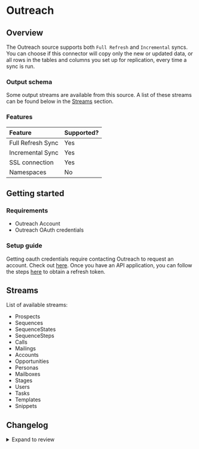 # Outreach

## Overview

The Outreach source supports both `Full Refresh` and `Incremental` syncs. You can choose if this connector will copy only the new or updated data, or all rows in the tables and columns you set up for replication, every time a sync is run.

### Output schema

Some output streams are available from this source. A list of these streams can be found below in the [Streams](outreach.md#streams) section.

### Features

| Feature           | Supported? |
| :---------------- | :--------- |
| Full Refresh Sync | Yes        |
| Incremental Sync  | Yes        |
| SSL connection    | Yes        |
| Namespaces        | No         |

## Getting started

### Requirements

- Outreach Account
- Outreach OAuth credentials

### Setup guide

Getting oauth credentials require contacting Outreach to request an account. Check out [here](https://www.outreach.io/lp/watch-demo#request-demo).
Once you have an API application, you can follow the steps [here](https://api.outreach.io/api/v2/docs#authentication) to obtain a refresh token.

## Streams

List of available streams:

- Prospects
- Sequences
- SequenceStates
- SequenceSteps
- Calls
- Mailings
- Accounts
- Opportunities
- Personas
- Mailboxes
- Stages
- Users
- Tasks
- Templates
- Snippets

## Changelog

<details>
  <summary>Expand to review</summary>

| Version | Date       | Pull Request | Subject |
| :------ |:-----------| :----- | :------ |
| 1.1.8 | 2025-03-22 | [56211](https://github.com/airbytehq/airbyte/pull/56211) | Update dependencies |
| 1.1.7 | 2025-03-17 | [55888](https://github.com/airbytehq/airbyte/pull/55888) | Remove custom incremental class and use new filter syntax |
| 1.1.6 | 2025-03-09 | [55180](https://github.com/airbytehq/airbyte/pull/55180) | 🐛 Source Outreach: remove stream_state interpolation |
| 1.1.5 | 2025-03-08 | [55561](https://github.com/airbytehq/airbyte/pull/55561) | Update dependencies |
| 1.1.4 | 2025-03-01 | [54611](https://github.com/airbytehq/airbyte/pull/54611) | Update dependencies |
| 1.1.3 | 2025-02-24 | [53976](https://github.com/airbytehq/airbyte/pull/54654) | Lower mailings endpoint page size to 100 from 1000 |
| 1.1.2 | 2025-02-15 | [53976](https://github.com/airbytehq/airbyte/pull/53976) | Update dependencies |
| 1.1.1 | 2025-02-08 | [53480](https://github.com/airbytehq/airbyte/pull/53480) | Update dependencies |
| 1.1.0 | 2025-02-05 | [47294](https://github.com/airbytehq/airbyte/pull/47294) | Migrate to manifest only format |
| 1.0.30 | 2025-02-01 | [52540](https://github.com/airbytehq/airbyte/pull/52540) | Update dependencies |
| 1.0.29 | 2025-01-18 | [51871](https://github.com/airbytehq/airbyte/pull/51871) | Update dependencies |
| 1.0.28 | 2025-01-11 | [51354](https://github.com/airbytehq/airbyte/pull/51354) | Update dependencies |
| 1.0.27 | 2025-01-04 | [50931](https://github.com/airbytehq/airbyte/pull/50931) | Update dependencies |
| 1.0.26 | 2024-12-28 | [50722](https://github.com/airbytehq/airbyte/pull/50722) | Update dependencies |
| 1.0.25 | 2024-12-21 | [50245](https://github.com/airbytehq/airbyte/pull/50245) | Update dependencies |
| 1.0.24 | 2024-12-14 | [49654](https://github.com/airbytehq/airbyte/pull/49654) | Update dependencies |
| 1.0.23 | 2024-12-12 | [49049](https://github.com/airbytehq/airbyte/pull/49049) | Starting with this version, the Docker image is now rootless. Please note that this and future versions will not be compatible with Airbyte versions earlier than 0.64 |
| 1.0.22 | 2024-10-28 | [47055](https://github.com/airbytehq/airbyte/pull/47055) | Update dependencies |
| 1.0.21 | 2024-10-12 | [46764](https://github.com/airbytehq/airbyte/pull/46764) | Update dependencies |
| 1.0.20 | 2024-10-05 | [46405](https://github.com/airbytehq/airbyte/pull/46405) | Update dependencies |
| 1.0.19 | 2024-09-28 | [46118](https://github.com/airbytehq/airbyte/pull/46118) | Update dependencies |
| 1.0.18 | 2024-09-21 | [45749](https://github.com/airbytehq/airbyte/pull/45749) | Update dependencies |
| 1.0.17 | 2024-09-14 | [45578](https://github.com/airbytehq/airbyte/pull/45578) | Update dependencies |
| 1.0.16 | 2024-09-07 | [45285](https://github.com/airbytehq/airbyte/pull/45285) | Update dependencies |
| 1.0.15 | 2024-08-31 | [45056](https://github.com/airbytehq/airbyte/pull/45056) | Update dependencies |
| 1.0.14 | 2024-08-24 | [44653](https://github.com/airbytehq/airbyte/pull/44653) | Update dependencies |
| 1.0.13 | 2024-08-17 | [44238](https://github.com/airbytehq/airbyte/pull/44238) | Update dependencies |
| 1.0.12 | 2024-08-12 | [43790](https://github.com/airbytehq/airbyte/pull/43790) | Update dependencies |
| 1.0.11 | 2024-08-10 | [43648](https://github.com/airbytehq/airbyte/pull/43648) | Update dependencies |
| 1.0.10 | 2024-08-08 | [41107](https://github.com/airbytehq/airbyte/pull/41107) | Fix pagination |
| 1.0.9 | 2024-08-03 | [43128](https://github.com/airbytehq/airbyte/pull/43128) | Update dependencies |
| 1.0.8 | 2024-07-20 | [42254](https://github.com/airbytehq/airbyte/pull/42254) | Update dependencies |
| 1.0.7 | 2024-07-13 | [41786](https://github.com/airbytehq/airbyte/pull/41786) | Update dependencies |
| 1.0.6 | 2024-07-10 | [41490](https://github.com/airbytehq/airbyte/pull/41490) | Update dependencies |
| 1.0.5 | 2024-07-09 | [41236](https://github.com/airbytehq/airbyte/pull/41236) | Update dependencies |
| 1.0.4 | 2024-07-06 | [40910](https://github.com/airbytehq/airbyte/pull/40910) | Update dependencies |
| 1.0.3 | 2024-06-25 | [40341](https://github.com/airbytehq/airbyte/pull/40341) | Update dependencies |
| 1.0.2 | 2024-06-22 | [39977](https://github.com/airbytehq/airbyte/pull/39977) | Update dependencies |
| 1.0.1 | 2024-06-04 | [38972](https://github.com/airbytehq/airbyte/pull/38972) | [autopull] Upgrade base image to v1.2.1 |
| 1.0.0 | 2024-04-15 | [36602](https://github.com/airbytehq/airbyte/pull/36602) | Migrate to low code |
| 0.5.4 | 2024-04-19 | [37215](https://github.com/airbytehq/airbyte/pull/37215) | Updating to 0.80.0 CDK |
| 0.5.3 | 2024-04-18 | [37215](https://github.com/airbytehq/airbyte/pull/37215) | Manage dependencies with Poetry. |
| 0.5.2 | 2024-04-15 | [37215](https://github.com/airbytehq/airbyte/pull/37215) | Base image migration: remove Dockerfile and use the python-connector-base image |
| 0.5.1 | 2024-04-12 | [37215](https://github.com/airbytehq/airbyte/pull/37215) | Schema descriptions |
| 0.5.0 | 2023-09-20 | [30639](https://github.com/airbytehq/airbyte/pull/30639) | Add Call Purposes and Call Dispositions streams |
| 0.4.0 | 2023-06-14 | [27343](https://github.com/airbytehq/airbyte/pull/27343) | Add Users, Tasks, Templates, Snippets streams |
| 0.3.0 | 2023-05-17 | [26211](https://github.com/airbytehq/airbyte/pull/26211) | Add SequenceStates Stream |
| 0.2.0 | 2022-10-27 | [17385](https://github.com/airbytehq/airbyte/pull/17385) | Add new streams + page size variable + relationship data |
| 0.1.2 | 2022-07-04 | [14386](https://github.com/airbytehq/airbyte/pull/14386) | Fix stream schema and cursor field |
| 0.1.1 | 2021-12-07 | [8582](https://github.com/airbytehq/airbyte/pull/8582) | Update connector fields title/description |
| 0.1.0 | 2021-11-03 | [7507](https://github.com/airbytehq/airbyte/pull/7507) | Outreach Connector |

</details>

